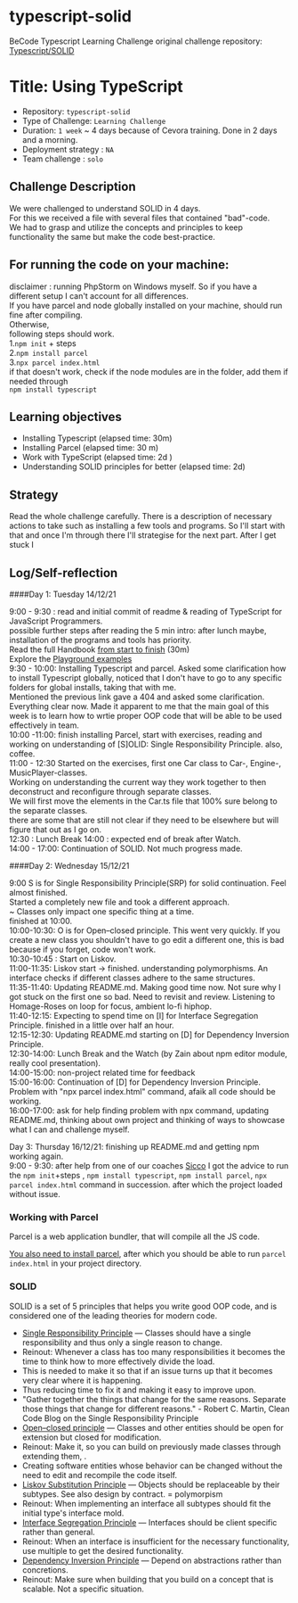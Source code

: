 # typescript-solid
BeCode Typescript Learning Challenge
original challenge repository: [Typescript/SOLID](https://github.com/becodeorg/ANT-Lamarr-5.34/tree/main/2.The-Hill/typescript/solid-typescript)
# Title: Using TypeScript

- Repository: `typescript-solid`
- Type of Challenge: `Learning Challenge`
- Duration: `1 week` ~ 4 days because of Cevora training. Done in 2 days and a morning. 
- Deployment strategy : `NA`
- Team challenge : `solo`

## Challenge Description
We were challenged to understand SOLID in 4 days.  
For this we received a file with several files that contained "bad"-code.  
We had to grasp and utilize the concepts and principles to keep functionality the same but make the code best-practice. 


## For running the code on your machine: 

disclaimer : running PhpStorm on Windows myself. So if you have a different setup I can't account for all differences.   
If you have parcel and node globally installed on your machine, should run fine after compiling.   
Otherwise,   
following steps should work.  
1.`npm init` + steps  
2.`npm install parcel`  
3.`npx parcel index.html`    
if that doesn't work, check if the node modules are in the folder, add them if needed through  
`npm install typescript`    


## Learning objectives
- Installing Typescript (elapsed time: 30m) 
- Installing Parcel (elapsed time: 30 m)
- Work with TypeScript (elapsed time: 2d )
- Understanding SOLID principles for better (elapsed time: 2d)

## Strategy
Read the whole challenge carefully. 
There is a description of necessary actions to take such as installing a few tools and programs. 
So I'll start with that and once I'm through there I'll strategise for the next part. 
After I get stuck I 


## Log/Self-reflection

####Day 1: Tuesday 14/12/21  

9:00 - 9:30 : read and initial commit of readme & reading of TypeScript for JavaScript Programmers.  
possible further steps after reading the 5 min intro: after lunch maybe, installation of the programs and tools has priority.  
Read the full Handbook [from start to finish](https://www.typescriptlang.org/docs/handbook/intro.html) (30m)   
Explore the [Playground examples](https://www.typescriptlang.org/play#show-examples)  
9:30 - 10:00: Installing Typescript and parcel. Asked some clarification how to install Typescript globally, noticed that I don't have to go to any specific folders for global installs, taking that with me.  
Mentioned the previous link gave a 404 and asked some clarification. Everything clear now. Made it apparent to me that the main goal of this week is to learn how to wrtie proper OOP code that will be able to be used effectively in team.  
10:00 -11:00: finish installing Parcel, start with exercises, reading and working on understanding of [S]OLID: Single Responsibility Principle. also, coffee.   
11:00 - 12:30 Started on the exercises, first one Car class to Car-, Engine-, MusicPlayer-classes.   
Working on understanding the current way they work together to then deconstruct and reconfigure through separate classes.  
We will first move the elements in the Car.ts file that 100% sure belong to the separate classes.  
there are some that are still not clear if they need to be elsewhere but will figure that out as I go on.  
12:30 : Lunch Break 
14:00 : expected end of break after Watch.  
14:00 - 17:00: Continuation of SOLID. Not much progress made.   

####Day 2: Wednesday  15/12/21

9:00 S is for Single Responsibility Principle(SRP) for solid continuation. Feel almost finished.  
Started a completely new file and took a different approach.  
 ~ Classes only impact one specific thing at a time.  
finished at 10:00.  
10:00-10:30: O is for Open–closed principle. This went very quickly. If you create a new class you shouldn't have to go edit a different one, this is bad because if you forget, code won't work.  
10:30-10:45 : Start on Liskov.  
11:00-11:35: Liskov start -> finished. understanding polymorphisms. An interface checks if different classes adhere to the same structures.  
11:35-11:40: Updating README.md. Making good time now. Not sure why I got stuck on the first one so bad. Need to revisit and review. Listening to Homage-Roses on loop for focus, ambient lo-fi hiphop.  
11:40-12:15: Expecting to spend time on [I] for Interface Segregation Principle. finished in a little over half an hour.  
12:15-12:30: Updating README.md starting on [D] for Dependency Inversion Principle.  
12:30-14:00: Lunch Break and the Watch (by Zain about npm editor module, really cool presentation).  
14:00-15:00: non-project related time for feedback  
15:00-16:00: Continuation of [D] for Dependency Inversion Principle. Problem with "npx parcel index.html" command, afaik all code should be working.  
16:00-17:00: ask for help finding problem with npx command, updating README.md, thinking about own project and thinking of ways to showcase what I can and challenge myself.  

Day 3: Thursday  16/12/21: finishing up README.md and getting npm working again.  
9:00 - 9:30: after help from one of our coaches [Sicco](https://github.com/Sick-0) I got the advice to run the `npm init`+steps , `npm install typescript`, `npm install parcel`, `npx parcel index.html` command in succession. after which the project loaded without issue.  

### Working with Parcel

Parcel is a web application bundler, that will compile all the JS code.



[You also need to install parcel](https://parceljs.org/getting_started.html), after which you should be able to run `parcel index.html` in your project directory.

### SOLID

SOLID is a set of 5 principles that helps you write good OOP code, and is considered one of the leading theories for modern code.

* [Single Responsibility Principle](SOLID/0.S/readme.md) — Classes should have a single responsibility and thus only a single reason to change.
* Reinout: Whenever a class has too many responsibilities it becomes the time to think how to more effectively divide the load.  
* This is needed to make it so that if an issue turns up that it becomes very clear where it is happening. 
* Thus reducing time to fix it and making it easy to improve upon.  
* "Gather together the things that change for the same reasons. Separate those things that change for different reasons." - Robert C. Martin, Clean Code Blog on the Single Responsibility Principle  
* [Open–closed principle](SOLID/1.O/readme.md) — Classes and other entities should be open for extension but closed for modification.
* Reinout: Make it, so you can build on previously made classes through extending them, . 
* Creating software entities whose behavior can be changed without the need to edit and recompile the code itself.
* [Liskov Substitution Principle](SOLID/2.L/readme.md) — Objects should be replaceable by their subtypes. See also design by contract. = polymorpism
* Reinout: When implementing an interface all subtypes should fit the initial type's interface mold. 
* [Interface Segregation Principle](SOLID/3.I/readme.md) — Interfaces should be client specific rather than general. 
* Reinout: When an interface is insufficient for the necessary functionality, use multiple to get the desired functionality.
* [Dependency Inversion Principle](SOLID/4.D/readme.md) — Depend on abstractions rather than concretions.
* Reinout: Make sure when building that you build on a concept that is scalable. Not a specific situation.


